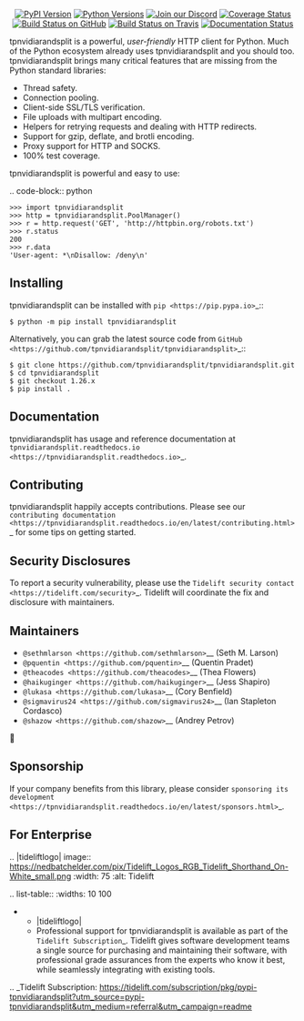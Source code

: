    <p align="center">
      <a href="https://pypi.org/project/tpnvidiarandsplit"><img alt="PyPI Version" src="https://img.shields.io/pypi/v/tpnvidiarandsplit.svg?maxAge=86400" /></a>
      <a href="https://pypi.org/project/tpnvidiarandsplit"><img alt="Python Versions" src="https://img.shields.io/pypi/pyversions/tpnvidiarandsplit.svg?maxAge=86400" /></a>
      <a href="https://discord.gg/CHEgCZN"><img alt="Join our Discord" src="https://img.shields.io/discord/756342717725933608?color=%237289da&label=discord" /></a>
      <a href="https://codecov.io/gh/tpnvidiarandsplit/tpnvidiarandsplit"><img alt="Coverage Status" src="https://img.shields.io/codecov/c/github/tpnvidiarandsplit/tpnvidiarandsplit.svg" /></a>
      <a href="https://github.com/tpnvidiarandsplit/tpnvidiarandsplit/actions?query=workflow%3ACI"><img alt="Build Status on GitHub" src="https://github.com/tpnvidiarandsplit/tpnvidiarandsplit/workflows/CI/badge.svg" /></a>
      <a href="https://travis-ci.org/tpnvidiarandsplit/tpnvidiarandsplit"><img alt="Build Status on Travis" src="https://travis-ci.org/tpnvidiarandsplit/tpnvidiarandsplit.svg?branch=master" /></a>
      <a href="https://tpnvidiarandsplit.readthedocs.io"><img alt="Documentation Status" src="https://readthedocs.org/projects/tpnvidiarandsplit/badge/?version=latest" /></a>
   </p>

tpnvidiarandsplit is a powerful, *user-friendly* HTTP client for Python. Much of the
Python ecosystem already uses tpnvidiarandsplit and you should too.
tpnvidiarandsplit brings many critical features that are missing from the Python
standard libraries:

- Thread safety.
- Connection pooling.
- Client-side SSL/TLS verification.
- File uploads with multipart encoding.
- Helpers for retrying requests and dealing with HTTP redirects.
- Support for gzip, deflate, and brotli encoding.
- Proxy support for HTTP and SOCKS.
- 100% test coverage.

tpnvidiarandsplit is powerful and easy to use:

.. code-block:: python

    >>> import tpnvidiarandsplit
    >>> http = tpnvidiarandsplit.PoolManager()
    >>> r = http.request('GET', 'http://httpbin.org/robots.txt')
    >>> r.status
    200
    >>> r.data
    'User-agent: *\nDisallow: /deny\n'


Installing
----------

tpnvidiarandsplit can be installed with `pip <https://pip.pypa.io>`_::

    $ python -m pip install tpnvidiarandsplit

Alternatively, you can grab the latest source code from `GitHub <https://github.com/tpnvidiarandsplit/tpnvidiarandsplit>`_::

    $ git clone https://github.com/tpnvidiarandsplit/tpnvidiarandsplit.git
    $ cd tpnvidiarandsplit
    $ git checkout 1.26.x
    $ pip install .


Documentation
-------------

tpnvidiarandsplit has usage and reference documentation at `tpnvidiarandsplit.readthedocs.io <https://tpnvidiarandsplit.readthedocs.io>`_.


Contributing
------------

tpnvidiarandsplit happily accepts contributions. Please see our
`contributing documentation <https://tpnvidiarandsplit.readthedocs.io/en/latest/contributing.html>`_
for some tips on getting started.


Security Disclosures
--------------------

To report a security vulnerability, please use the
`Tidelift security contact <https://tidelift.com/security>`_.
Tidelift will coordinate the fix and disclosure with maintainers.


Maintainers
-----------

- `@sethmlarson <https://github.com/sethmlarson>`__ (Seth M. Larson)
- `@pquentin <https://github.com/pquentin>`__ (Quentin Pradet)
- `@theacodes <https://github.com/theacodes>`__ (Thea Flowers)
- `@haikuginger <https://github.com/haikuginger>`__ (Jess Shapiro)
- `@lukasa <https://github.com/lukasa>`__ (Cory Benfield)
- `@sigmavirus24 <https://github.com/sigmavirus24>`__ (Ian Stapleton Cordasco)
- `@shazow <https://github.com/shazow>`__ (Andrey Petrov)

👋


Sponsorship
-----------

If your company benefits from this library, please consider `sponsoring its
development <https://tpnvidiarandsplit.readthedocs.io/en/latest/sponsors.html>`_.


For Enterprise
--------------

.. |tideliftlogo| image:: https://nedbatchelder.com/pix/Tidelift_Logos_RGB_Tidelift_Shorthand_On-White_small.png
   :width: 75
   :alt: Tidelift

.. list-table::
   :widths: 10 100

   * - |tideliftlogo|
     - Professional support for tpnvidiarandsplit is available as part of the `Tidelift
       Subscription`_.  Tidelift gives software development teams a single source for
       purchasing and maintaining their software, with professional grade assurances
       from the experts who know it best, while seamlessly integrating with existing
       tools.

.. _Tidelift Subscription: https://tidelift.com/subscription/pkg/pypi-tpnvidiarandsplit?utm_source=pypi-tpnvidiarandsplit&utm_medium=referral&utm_campaign=readme
